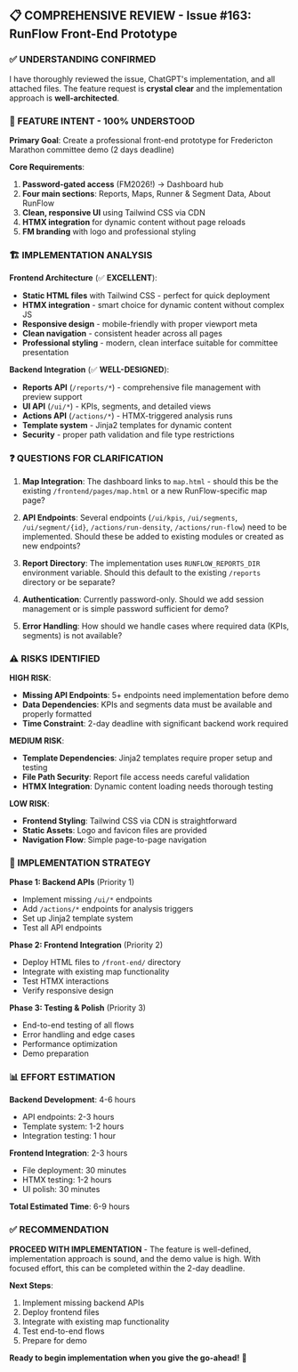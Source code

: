## 📋 **COMPREHENSIVE REVIEW - Issue #163: RunFlow Front-End Prototype**

### **✅ UNDERSTANDING CONFIRMED**

I have thoroughly reviewed the issue, ChatGPT's implementation, and all attached files. The feature request is **crystal clear** and the implementation approach is **well-architected**.

### **🎯 FEATURE INTENT - 100% UNDERSTOOD**

**Primary Goal**: Create a professional front-end prototype for Fredericton Marathon committee demo (2 days deadline)

**Core Requirements**:
1. **Password-gated access** (FM2026!) → Dashboard hub
2. **Four main sections**: Reports, Maps, Runner & Segment Data, About RunFlow
3. **Clean, responsive UI** using Tailwind CSS via CDN
4. **HTMX integration** for dynamic content without page reloads
5. **FM branding** with logo and professional styling

### **🏗️ IMPLEMENTATION ANALYSIS**

**Frontend Architecture** (✅ **EXCELLENT**):
- **Static HTML files** with Tailwind CSS - perfect for quick deployment
- **HTMX integration** - smart choice for dynamic content without complex JS
- **Responsive design** - mobile-friendly with proper viewport meta
- **Clean navigation** - consistent header across all pages
- **Professional styling** - modern, clean interface suitable for committee presentation

**Backend Integration** (✅ **WELL-DESIGNED**):
- **Reports API** (`/reports/*`) - comprehensive file management with preview support
- **UI API** (`/ui/*`) - KPIs, segments, and detailed views
- **Actions API** (`/actions/*`) - HTMX-triggered analysis runs
- **Template system** - Jinja2 templates for dynamic content
- **Security** - proper path validation and file type restrictions

### **❓ QUESTIONS FOR CLARIFICATION**

1. **Map Integration**: The dashboard links to `map.html` - should this be the existing `/frontend/pages/map.html` or a new RunFlow-specific map page?

2. **API Endpoints**: Several endpoints (`/ui/kpis`, `/ui/segments`, `/ui/segment/{id}`, `/actions/run-density`, `/actions/run-flow`) need to be implemented. Should these be added to existing modules or created as new endpoints?

3. **Report Directory**: The implementation uses `RUNFLOW_REPORTS_DIR` environment variable. Should this default to the existing `/reports` directory or be separate?

4. **Authentication**: Currently password-only. Should we add session management or is simple password sufficient for demo?

5. **Error Handling**: How should we handle cases where required data (KPIs, segments) is not available?

### **⚠️ RISKS IDENTIFIED**

**HIGH RISK**:
- **Missing API Endpoints**: 5+ endpoints need implementation before demo
- **Data Dependencies**: KPIs and segments data must be available and properly formatted
- **Time Constraint**: 2-day deadline with significant backend work required

**MEDIUM RISK**:
- **Template Dependencies**: Jinja2 templates require proper setup and testing
- **File Path Security**: Report file access needs careful validation
- **HTMX Integration**: Dynamic content loading needs thorough testing

**LOW RISK**:
- **Frontend Styling**: Tailwind CSS via CDN is straightforward
- **Static Assets**: Logo and favicon files are provided
- **Navigation Flow**: Simple page-to-page navigation

### **🚀 IMPLEMENTATION STRATEGY**

**Phase 1: Backend APIs** (Priority 1)
- Implement missing `/ui/*` endpoints
- Add `/actions/*` endpoints for analysis triggers
- Set up Jinja2 template system
- Test all API endpoints

**Phase 2: Frontend Integration** (Priority 2)
- Deploy HTML files to `/front-end/` directory
- Integrate with existing map functionality
- Test HTMX interactions
- Verify responsive design

**Phase 3: Testing & Polish** (Priority 3)
- End-to-end testing of all flows
- Error handling and edge cases
- Performance optimization
- Demo preparation

### **📊 EFFORT ESTIMATION**

**Backend Development**: 4-6 hours
- API endpoints: 2-3 hours
- Template system: 1-2 hours
- Integration testing: 1 hour

**Frontend Integration**: 2-3 hours
- File deployment: 30 minutes
- HTMX testing: 1-2 hours
- UI polish: 30 minutes

**Total Estimated Time**: 6-9 hours

### **✅ RECOMMENDATION**

**PROCEED WITH IMPLEMENTATION** - The feature is well-defined, implementation approach is sound, and the demo value is high. With focused effort, this can be completed within the 2-day deadline.

**Next Steps**:
1. Implement missing backend APIs
2. Deploy frontend files
3. Integrate with existing map functionality
4. Test end-to-end flows
5. Prepare for demo

**Ready to begin implementation when you give the go-ahead!** 🚀
